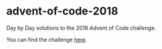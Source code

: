 # advent-of-code-2018

Day by Day solutions to the 2018 Advent of Code challenge.

You can find the challenge [here](https://adventofcode.com/2018).
